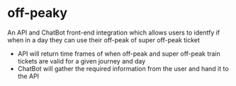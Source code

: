 # off-peaky
An API and ChatBot front-end integration which allows users to identfy if when in a day they can use their off-peak of super off-peak ticket
- API will return time frames of when off-peak and super off-peak train tickets are valid for a given journey and day
- ChatBot will gather the required information from the user and hand it to the API
